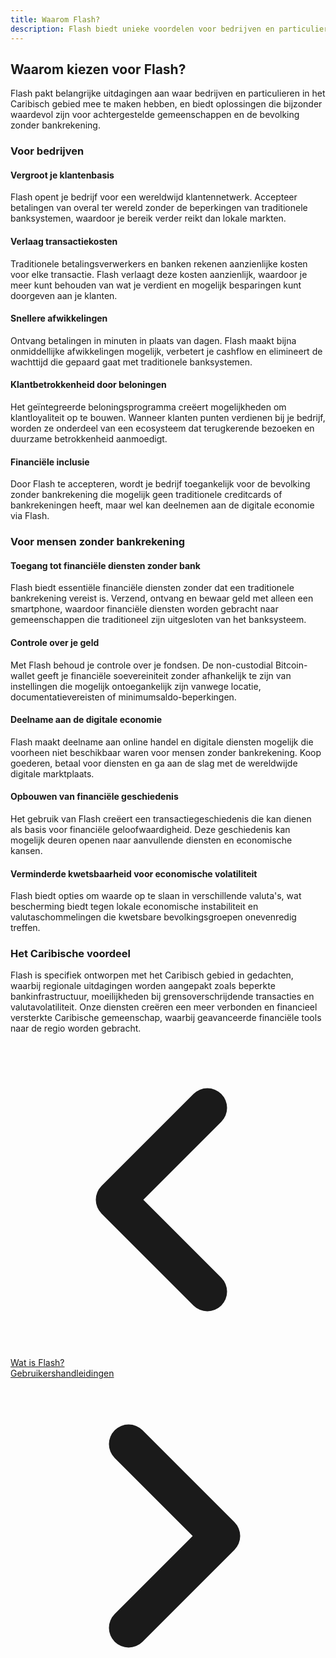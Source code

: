 ```yaml
---
title: Waarom Flash?
description: Flash biedt unieke voordelen voor bedrijven en particulieren in het Caribisch gebied, met name voor de bevolking zonder bankrekening.
---
```


## Waarom kiezen voor Flash?

Flash pakt belangrijke uitdagingen aan waar bedrijven en particulieren in het Caribisch gebied mee te maken hebben, en biedt oplossingen die bijzonder waardevol zijn voor achtergestelde gemeenschappen en de bevolking zonder bankrekening.

### Voor bedrijven

#### Vergroot je klantenbasis

Flash opent je bedrijf voor een wereldwijd klantennetwerk. Accepteer betalingen van overal ter wereld zonder de beperkingen van traditionele banksystemen, waardoor je bereik verder reikt dan lokale markten.

#### Verlaag transactiekosten

Traditionele betalingsverwerkers en banken rekenen aanzienlijke kosten voor elke transactie. Flash verlaagt deze kosten aanzienlijk, waardoor je meer kunt behouden van wat je verdient en mogelijk besparingen kunt doorgeven aan je klanten.

#### Snellere afwikkelingen

Ontvang betalingen in minuten in plaats van dagen. Flash maakt bijna onmiddellijke afwikkelingen mogelijk, verbetert je cashflow en elimineert de wachttijd die gepaard gaat met traditionele banksystemen.

#### Klantbetrokkenheid door beloningen

Het geïntegreerde beloningsprogramma creëert mogelijkheden om klantloyaliteit op te bouwen. Wanneer klanten punten verdienen bij je bedrijf, worden ze onderdeel van een ecosysteem dat terugkerende bezoeken en duurzame betrokkenheid aanmoedigt.

#### Financiële inclusie

Door Flash te accepteren, wordt je bedrijf toegankelijk voor de bevolking zonder bankrekening die mogelijk geen traditionele creditcards of bankrekeningen heeft, maar wel kan deelnemen aan de digitale economie via Flash.

### Voor mensen zonder bankrekening

#### Toegang tot financiële diensten zonder bank

Flash biedt essentiële financiële diensten zonder dat een traditionele bankrekening vereist is. Verzend, ontvang en bewaar geld met alleen een smartphone, waardoor financiële diensten worden gebracht naar gemeenschappen die traditioneel zijn uitgesloten van het banksysteem.

#### Controle over je geld

Met Flash behoud je controle over je fondsen. De non-custodial Bitcoin-wallet geeft je financiële soevereiniteit zonder afhankelijk te zijn van instellingen die mogelijk ontoegankelijk zijn vanwege locatie, documentatievereisten of minimumsaldo-beperkingen.

#### Deelname aan de digitale economie

Flash maakt deelname aan online handel en digitale diensten mogelijk die voorheen niet beschikbaar waren voor mensen zonder bankrekening. Koop goederen, betaal voor diensten en ga aan de slag met de wereldwijde digitale marktplaats.

#### Opbouwen van financiële geschiedenis

Het gebruik van Flash creëert een transactiegeschiedenis die kan dienen als basis voor financiële geloofwaardigheid. Deze geschiedenis kan mogelijk deuren openen naar aanvullende diensten en economische kansen.

#### Verminderde kwetsbaarheid voor economische volatiliteit

Flash biedt opties om waarde op te slaan in verschillende valuta's, wat bescherming biedt tegen lokale economische instabiliteit en valutaschommelingen die kwetsbare bevolkingsgroepen onevenredig treffen.

### Het Caribische voordeel

Flash is specifiek ontworpen met het Caribisch gebied in gedachten, waarbij regionale uitdagingen worden aangepakt zoals beperkte bankinfrastructuur, moeilijkheden bij grensoverschrijdende transacties en valutavolatiliteit. Onze diensten creëren een meer verbonden en financieel versterkte Caribische gemeenschap, waarbij geavanceerde financiële tools naar de regio worden gebracht.

<!-- Navigation links -->
<div class="flex justify-between items-center mt-8 pt-4 border-t border-zinc-200 dark:border-zinc-700">
  <div class="w-1/3 text-left">
    <a href="what-is-flash" class="inline-flex items-center bg-purple-600 hover:bg-purple-700 text-white rounded-md transition-colors px-4 py-2 text-sm font-medium shadow-sm hover:shadow-md">
      <svg xmlns="http://www.w3.org/2000/svg" class="h-6 w-6 mr-2" fill="none" viewBox="0 0 24 24" stroke="currentColor">
        <path stroke-linecap="round" stroke-linejoin="round" stroke-width="3" d="M15 19l-7-7 7-7" />
      </svg>
      Wat is Flash?
    </a>
  </div>
  <div class="w-1/3 text-center">
    <!-- Optional center content -->
  </div>
  <div class="w-1/3 text-right">
    <a href="user-guides" class="inline-flex items-center bg-purple-600 hover:bg-purple-700 text-white rounded-md transition-colors px-4 py-2 text-sm font-medium shadow-sm hover:shadow-md">
      Gebruikershandleidingen
      <svg xmlns="http://www.w3.org/2000/svg" class="h-6 w-6 ml-2" fill="none" viewBox="0 0 24 24" stroke="currentColor">
        <path stroke-linecap="round" stroke-linejoin="round" stroke-width="3" d="M9 5l7 7-7 7" />
      </svg>
    </a>
  </div>
</div>